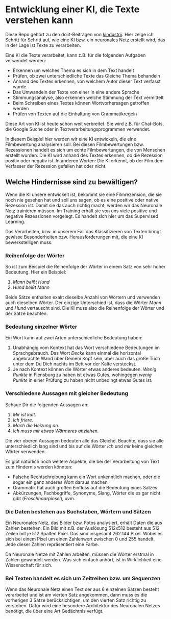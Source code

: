 # Entwicklung einer KI, die Texte verstehen kann

Diese Repo gehört zu den doiit-Beiträgen von [kindustrii](https://www.kindustrii.de).
Hier zeige ich Schritt für Schritt auf, wie eine KI bzw. ein neuronales Netz erstellt wird, das in der Lage ist Texte zu verarbeiten.

Eine KI die Texte verarbeitet, kann z.B. für die folgenden Aufgaben verwendet werden:
- Erkennen um welches Thema es sich in dem Text handelt
- Prüfen, ob zwei unterschiedliche Texte das Gleiche Thema behandeln
- Anhand des Textes erkennen, von welchem Autor dieser Text verfasst wurde
- Das Umwandeln der Texte von einer in eine andere Sprache 
- Stimmungsanalyse, also erkennen welche Stimmung der Text vermittelt
- Beim Schreiben eines Textes können Wortvorhersagen getroffen werden
- Prüfen von Texten auf die Einhaltung von Grammatikregeln

Diese Art von KI ist heute schon weit verbreitet. Sie wird z.B. für Chat-Bots, die Google Suche oder in Textverarbeitungsprogrammen verwendet.

In diesem Beispiel hier werden wir eine KI entwickeln, die eine Filmbewertung analysieren soll. Bei diesen Filmbewertungen bzw. Rezessionen handelt es sich um echte Filmbewertungen, die von Menschen erstellt wurden. Die KI wird anhand des Textes erkennen, ob die Rezession positiv oder negativ ist. In anderen Worten: Die KI erkennt, ob der Film dem Verfasser der Rezession gefallen hat oder nicht.

## Welche Hindernisse sind zu bewältigen?

Wenn die KI unsere entwickelt ist, bekommt sie eine Filmrezension, die sie noch nie gesehen hat und soll uns sagen, ob es eine positive oder native Rezession ist. Damit sie das auch richtig macht, werden wir das Neuronale Netz trainieren müssen. Im Training erhält sie von uns viele positive und negative Rezessionen vorgelegt. Es handelt sich hier um das Supervised Learning.

Das Verarbeiten, bzw. in unserem Fall das Klassifizieren von Texten bringt gewisse Besonderheiten bzw. Herausforderungen mit, die eine KI bewerkstelligen muss. 

### Reihenfolge der Wörter

So ist zum Beispiel die Reihenfolge der Wörter in einem Satz von sehr hoher Bedeutung. Hier ein Beispiel:
1. *Mann beißt Hund*
2. *Hund beißt Mann*

Beide Sätze enthalten exakt dieselbe Anzahl von Wörtern und verwenden auch dieselben Wörter. Der einzige Unterschied ist, dass die Wörter *Mann* und *Hund* vertauscht sind. Die KI muss also die Reihenfolge der Wörter und der Sätze beachten.

### Bedeutung einzelner Wörter

Ein Wort kann auf zwei Arten unterschiedliche Bedeutung haben:
1. Unabhängig vom Kontext hat das Wort verschiedene Bedeutungen im Sprachgebrauch. Das Wort *Decke* kann einmal die horizontal angebrachte Wand über Deinem Kopf sein, aber auch das große Tuch unter dem Du Dich nachts im Bett vor der Kälte versteckst.
2. Je nach Kontext können die Wörter etwas anderes bedeuten. *Wenig Punkte* in Flensburg zu haben ist etwas Gutes, wohingegen *wenig Punkte* in einer Prüfung zu haben nicht unbedingt etwas Gutes ist.

### Verschiedene Aussagen mit gleicher Bedeutung

Schaue Dir die folgenden Aussagen an:
1. *Mir ist kalt.*
2. *Ich friere.*
3. *Mach die Heizung an.*
4. *Ich muss mir etwas Wärmeres anziehen.*

Die vier oberen Aussagen bedeuten alle das Gleiche. Beachte, dass sie alle unterschiedlich lang sind und bis auf die Wörter *ich* und *mir* keine gleichen Wörter verwenden.

Es gibt natürlich noch weitere Aspekte, die bei der Verarbeitung von Text zum Hindernis werden könnten:
- Falsche Rechtschreibung kann ein Wort unkenntlich machen, oder die sogar ein ganz anderes Wort daraus machen
- Grammatik hat auch großen Einfluss auf die Bedeutung eines Satzes
- Abkürzungen, Fachbegriffe, Synonyme, Slang, Wörter die es gar nicht gibt (*Froschhaarpinsel*), uvm.

### Die Daten bestehen aus Buchstaben, Wörtern und Sätzen 

Ein Neuronales Netz, das Bilder bzw. Fotos analysiert, erhält Daten die aus Zahlen bestehen. Ein Bild mit z.B. der Auslösung 512x512 besteht aus 512 Zeilen mit je 512 Spalten Pixel. Das sind insgesamt 262.144 Pixel. Wobei es sich bei einem Pixel um einen Zahlenwert zwischen 0 und 255 handelt. Jede dieser Zahlen repräsentiert eine Farbe.

Da Neuronale Netze mit Zahlen arbeiten, müssen die Wörter erstmal in Zahlen gewandelt werden. Was sich einfach anhört, ist in Wirklichkeit eine Wissenschaft für sich.

### Bei Texten handelt es sich um Zeitreihen bzw. um Sequenzen

Wenn das Neuronale Netz einen Text der aus 6 einzelnen Sätzen besteht verarbeitet und ist am vierten Satz angekommen, dann muss es die vorherigen 3 Sätze berücksichtigen, um den vierten Satz richtig zu verstehen. Dafür wird eine besondere Architektur des Neuronalen Netzes benötigt, die über eine Art Gedächtnis verfügt.
